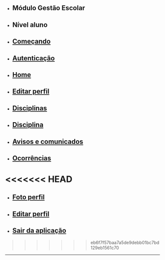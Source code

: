 - ## Módulo Gestão Escolar
- ## Nível aluno
- ## [Começando](/api/{{version}}/api-student-getting-started)
- ## [Autenticação](/api/{{version}}/api-student-authentication)
- ## [Home](/api/{{version}}/api-student-home)
- ## [Editar perfil](/docs/api/{{version}}/api-school-student-profile)
- ## [Disciplinas](/api/{{version}}/api-student-disciplines)
- ## [Disciplina](/api/{{version}}/api-student-discipline)
- ## [Avisos e comunicados](/api/{{version}}/api-student-noticeboard)
- ## [Ocorrências](/api/{{version}}/api-student-occurrences)
<<<<<<< HEAD
=======
- ## [Foto perfil](/api/{{version}}/api-student-occurrences)
- ## [Editar perfil](/api/{{version}}/api-student-occurrences)
- ## [Sair da aplicação](/api/{{version}}/api-student-logout)
>>>>>>> eb6f7f57baa7a5de9debb01bc7bd129eb1561c70

---